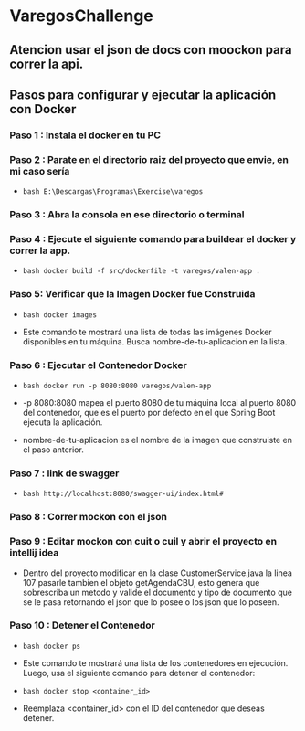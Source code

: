 # VaregosChallenge 

## Atencion usar el json de docs con moockon para correr la api.


## Pasos para configurar y ejecutar la aplicación con Docker


### Paso 1 : Instala el docker en tu PC

### Paso 2 : Parate en el directorio raiz del proyecto que envie, en mi caso sería

- ```bash E:\Descargas\Programas\Exercise\varegos ```

### Paso 3 : Abra la consola en ese directorio o terminal

### Paso 4 : Ejecute el siguiente comando para buildear el docker y correr la app.

- ```bash docker build -f src/dockerfile -t varegos/valen-app . ```

### Paso 5: Verificar que la Imagen Docker fue Construida

- ```bash docker images ```

- Este comando te mostrará una lista de todas las imágenes Docker disponibles en tu máquina. Busca nombre-de-tu-aplicacion en la lista.

### Paso 6 : Ejecutar el Contenedor Docker

- ```bash docker run -p 8080:8080 varegos/valen-app ```

- -p 8080:8080 mapea el puerto 8080 de tu máquina local al puerto 8080 del contenedor, que es el puerto por defecto en el que Spring Boot ejecuta la aplicación.

- nombre-de-tu-aplicacion es el nombre de la imagen que construiste en el paso anterior.

### Paso 7 : link de swagger 

- ```bash http://localhost:8080/swagger-ui/index.html# ```

### Paso 8 : Correr mockon con el json

### Paso 9 : Editar mockon con cuit o cuil y abrir el proyecto en intellij idea

- Dentro del proyecto modificar en la clase CustomerService.java la linea 107 pasarle tambien el objeto getAgendaCBU, esto genera que sobrescriba un metodo y valide el documento y tipo de documento que se le pasa retornando el json que lo posee o los json que lo poseen.


### Paso 10 : Detener el Contenedor

- ```bash docker ps ```

- Este comando te mostrará una lista de los contenedores en ejecución. Luego, usa el siguiente comando para detener el contenedor:

- ```bash docker stop <container_id> ```

- Reemplaza <container_id> con el ID del contenedor que deseas detener.